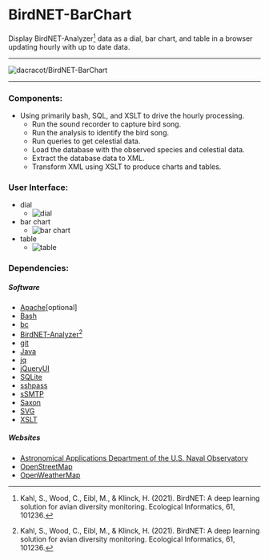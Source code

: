# BirdNET-BarChart

Display BirdNET-Analyzer[^1] data as a dial, bar chart, and table in a browser updating hourly with up to date data.

---

![dacracot/BirdNET-BarChart](web/grfx/svg/bird.svg)

---

### Components:

* Using primarily bash, SQL, and XSLT to drive the hourly processing.
	* Run the sound recorder to capture bird song.
	* Run the analysis to identify the bird song.
	* Run queries to get celestial data.
	* Load the database with the observed species and celestial data.
	* Extract the database data to XML.
	* Transform XML using XSLT to produce charts and tables.

### User Interface:

* dial
	* ![dial](web/grfx/png/dialShot.png)
* bar chart
	* ![bar chart](web/grfx/png/barChartShot.png)
* table
	* ![table](web/grfx/png/tableShot.png)

### Dependencies:

##### Software
* [Apache](https://projects.apache.org/project.html?httpd-http_server)[optional]
* [Bash](https://linuxconfig.org/bash-scripting-tutorial-for-beginners)
* [bc](https://www.man7.org/linux/man-pages/man1/bc.1p.html)
* [BirdNET-Analyzer](https://github.com/kahst/BirdNET-Analyzer)[^1]
* [git](https://git-scm.com)
* [Java](https://www.java.com/)
* [jq](https://jqlang.org)
* [jQueryUI](https://jqueryui.com)
* [SQLite](https://sqlite.org/)
* [sshpass](https://stackoverflow.com/questions/12202587/automatically-enter-ssh-password-with-script)
* [sSMTP](https://packages.debian.org/source/unstable/ssmtp)
* [Saxon](https://www.saxonica.com/welcome/welcome.xml)
* [SVG](https://www.w3schools.com/graphics/svg_intro.asp)
* [XSLT](https://www.w3schools.com/xml/xsl_intro.asp)
##### Websites
* [Astronomical Applications Department of the U.S. Naval Observatory](https://aa.usno.navy.mil)
* [OpenStreetMap](https://openstreetmap.org/)
* [OpenWeatherMap](https://openweathermap.org/)

[^1]:Kahl, S., Wood, C., Eibl, M., & Klinck, H. (2021). BirdNET: A deep learning solution for avian diversity monitoring. Ecological Informatics, 61, 101236.